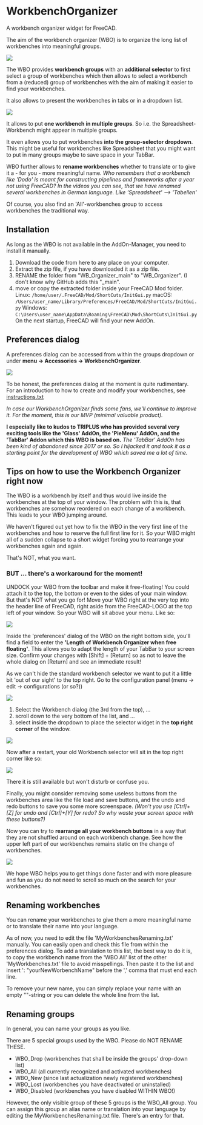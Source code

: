 # WorkbenchOrganizer
A workbench organizer widget for FreeCAD.

The aim of the workbench organizer (WBO) is to organize the long list of workbenches into meaningful groups.

![](./Resources/videos/WBO_dropdown.gif)

The WBO provides **workbench groups** with an **additional selector** to first select a group of workbenches which then allows to select a workbench from a (reduced) group of workbenches with the aim of making it easier to find your workbenches.

It also allows to present the workbenches in tabs or in a dropdown list.

![](./Resources/videos/WBO_tabs.gif)

It allows to put **one workbench in multiple groups**. So i.e. the Spreadsheet-Workbench might appear in multiple groups.

It even allows you to put workbenches **into the group-selector dropdown**. This might be useful for workbenches like Spreadsheet that you might want to put in many groups maybe to save space in your TabBar.

WBO further allows to **rename workbenches** whether to translate or to give it a - for you - more meaningful name. *Who remembers that a workbench like 'Dodo' is meant for constructing pipelines and frameworks after a year not using FreeCAD? In the videos you can see, that we have renamed several workbenches in German language. Like 'Spreadsheet' --> 'Tabellen'*

Of course, you also find an 'All'-workbenches group to access workbenches the traditional way.

## Installation
As long as the WBO is not available in the AddOn-Manager, you need to install it manually.
1. Download the code from here to any place on your computer.
2. Extract the zip file, if you have downloaded it as a zip file.
3. RENAME the folder from "WB_Organizer_main" to "WB_Organizer". (I don't know why GitHub adds this "_main".
4. move or copy the extracted folder inside your FreeCAD Mod folder.
Linux:   `/home/user/.FreeCAD/Mod/ShortCuts/InitGui.py`
macOS:   `/Users/user_name/Library/Preferences/FreeCAD/Mod/ShortCuts/InitGui.py`
Windows: `C:\Users\user_name\AppData\Roaming\FreeCAD\Mod\ShortCuts\InitGui.py`
On the next startup, FreeCAD will find your new AddOn.

## Preferences dialog
A preferences dialog can be accessed from within the groups dropdown or under __menu -> Accessories -> WorkbenchOrganizer__.

![](./Resources/images/WBO_preferences.png)

To be honest, the preferences dialog at the moment is quite rudimentary.
For an introduction to how to create and modify your workbenches, see [instructions.txt](./Resources/Instructions.txt)

_In case our WorkbenchOrganizer finds some fans, we'll continue to improve it. For the moment, this is our MVP (minimal valuable product)._

**I especially like to kudos to TRIPLUS who has provided several very exciting tools like the 'Glass' AddOn, the 'PieMenu' AddOn, and the 'TabBar' Addon which this WBO is based on.** *The 'TabBar' AddOn has been kind of abandoned since 2017 or so. So I hijacked it and took it as a starting point for the development of WBO which saved me a lot of time.*


## Tips on how to use the Workbench Organizer right now
The WBO is a workbench by itself and thus would live inside the workbenches at the top of your window.
The problem with this is, that workbenches are somehow reordered on each change of a workbench. This leads to your WBO jumping around.

We haven't figured out yet how to fix the WBO in the very first line of the workbenches and how to reserve the full first line for it.
So your WBO might all of a sudden collapse to a short widget forcing you to rearrange your workbenches again and again.

That's NOT, what you want.

### BUT ... there's a workaround for the moment!
UNDOCK your WBO from the toolbar and make it free-floating! You could attach it to the top, the bottom or even to the sides of your main window. But that's NOT what you go for! 
Move your WBO right at the very top into the header line of FreeCAD, right aside from the FreeCAD-LOGO at the top left of your window. So your WBO will sit above your menu.
Like so:

![](./Resources/images/WBO_top.png)

Inside the 'preferences' dialog of the WBO on the right bottom side, you'll find a field to enter the **'Length of Workbench Organizer when free floating'**. This allows you to adapt the length of your TabBar to your screen size. 
Confirm your changes with [Shift] + [Return] so as not to leave the whole dialog on [Return] and see an immediate result! 

As we can't hide the standard workbench selector we want to put it a little bit 'out of our sight' to the top right.
Go to the configuration panel (menu -> edit -> configurations (or so?))

![](./Resources/images/WBO_to_config.png)

1. Select the Workbench dialog (the 3rd from the top), ...
2. scroll down to the very bottom of the list, and ...
3. select inside the dropdown to place the selector widget in the **top right corner** of the window.

![](./Resources/images/WBO_config.png)

Now after a restart, your old Workbench selector will sit in the top right corner like so:

![](./Resources/images/WBO_Start.png)

There it is still available but won't disturb or confuse you.

Finally, you might consider removing some useless buttons from the workbenches area like the file load and save buttons, and the undo and redo buttons to save you some more screenspace. *(Won't you use [Ctrl]+[Z] for undo and [Ctrl]+[Y] for redo? So why waste your screen space with these buttons?)*

Now you can try to **rearrange all your workbench buttons** in a way that they are not shuffled around on each workbench change. See how the upper left part of our workbenches remains static on the change of workbenches.

![](./Resources/videos/WBO_in_action.gif)


We hope WBO helps you to get things done faster and with more pleasure and fun as you do not need to scroll so much on the search for your workbenches.

## Renaming workbenches
You can rename your workbenches to give them a more meaningful name or to translate their name into your language.

As of now, you need to edit the file 'MyWorkbenchesRenaming.txt' manually.
You can easily open and check this file from within the preferences dialog.
To add a translation to this list, the best way to do it is, to copy the workbench name from the 'WBO All' list of the other 'MyWorkbenches.txt' file to avoid misspellings. Then paste it to the list and insert ': "yourNewWorbenchName" before the ',' comma that must end each line.

To remove your new name, you can simply replace your name with an empty ""-string or you can delete the whole line from the list.

## Renaming groups
In general, you can name your groups as you like.

There are 5 special groups used by the WBO. Please do NOT RENAME THESE.
* WBO_Drop     (workbenches that shall be inside the groups' drop-down list)
* WBO_All      (all currently recognized and activated workbenches)
* WBO_New      (since last actualization newly registered workbenches)
* WBO_Lost     (workbenches you have deactivated or uninstalled)
* WBO_Disabled (workbenches you have disabled WITHIN WBO!)

However, the only visible group of these 5 groups is the WBO_All group.
You can assign this group an alias name or translation into your language by
editing the MyWorkbenchesRenaming.txt file. There's an entry for that.


